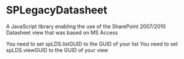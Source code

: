 # SPLegacyDatasheet
A JavaScript library enabling the use of the SharePoint 2007/2010 Datasheet view that was based on MS Access

You need to set spLDS.listGUID to the GUID of your list
You need to set spLDS.viewGUID to the GUID of your view
